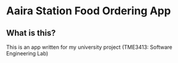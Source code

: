 # Aaira Station Food Ordering App

## What is this?

This is an app written for my university project (TME3413: Software Engineering Lab)

